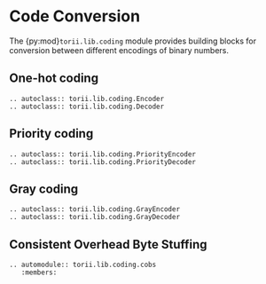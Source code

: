 # Code Conversion

The {py:mod}`torii.lib.coding` module provides building blocks for conversion between different encodings of binary numbers.

## One-hot coding

```{eval-rst}
.. autoclass:: torii.lib.coding.Encoder
.. autoclass:: torii.lib.coding.Decoder

```

## Priority coding

```{eval-rst}
.. autoclass:: torii.lib.coding.PriorityEncoder
.. autoclass:: torii.lib.coding.PriorityDecoder

```

## Gray coding

```{eval-rst}
.. autoclass:: torii.lib.coding.GrayEncoder
.. autoclass:: torii.lib.coding.GrayDecoder

```

## Consistent Overhead Byte Stuffing

```{eval-rst}
.. automodule:: torii.lib.coding.cobs
   :members:

```
